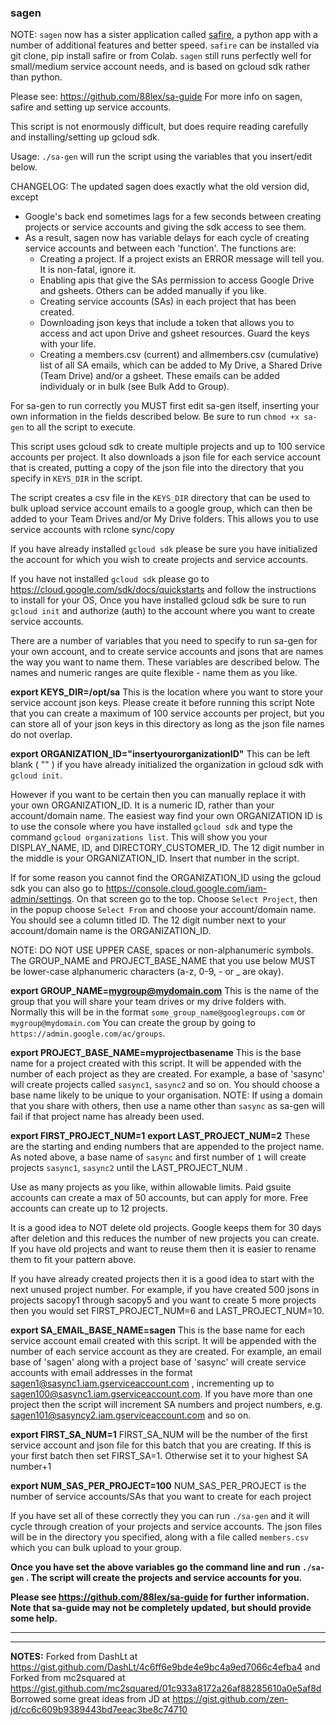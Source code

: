### **sagen**

NOTE: `sagen` now has a sister application called [safire]( https://github.com/88lex/safire ), a python app with a number of
additional features and better speed. `safire` can be installed via git clone, pip install safire or from Colab. 
`sagen` still runs perfectly well for small/medium service account needs, and is based on gcloud sdk rather than python.

Please see: https://github.com/88lex/sa-guide For more info on sagen, safire and setting up service accounts.

This script is not enormously difficult, but does require reading carefully and installing/setting up gcloud sdk.

Usage:  `./sa-gen` will run the script using the variables that you insert/edit below.

CHANGELOG: The updated sagen does exactly what the old version did, except
  - Google's back end sometimes lags for a few seconds between creating projects or service accounts and giving the sdk access to see them.
  - As a result, sagen now has variable delays for each cycle of creating service accounts and between each 'function'. The functions are:
    - Creating a project. If a project exists an ERROR message will tell you. It is non-fatal, ignore it.
    - Enabling apis that give the SAs permission to access Google Drive and gsheets. Others can be added manually if you like.
    - Creating service accounts (SAs) in each project that has been created.
    - Downloading json keys that include a token that allows you to access and act upon Drive and gsheet resources. Guard the keys with your life.
    - Creating a members.csv (current) and allmembers.csv (cumulative) list of all SA emails, which can be added to My Drive, a Shared Drive (Team Drive) and/or a gsheet. These emails can be added individualy or in bulk (see Bulk Add to Group).

For sa-gen to run correctly you MUST first edit sa-gen itself, inserting your own information in the fields described below.
Be sure to run `chmod +x sa-gen` to all the script to execute.


This script uses gcloud sdk to create multiple projects and up to 100 service accounts per project.
It also downloads a json file for each service account that is created, putting a copy of the json file into the
directory that you specify in `KEYS_DIR` in the script.

The script creates a csv file in the `KEYS_DIR` directory that can be used to bulk upload service account emails to a google group,
which can then be added to your Team Drives and/or My Drive folders. This allows you to use service accounts with rclone sync/copy

If you have already installed `gcloud sdk` please be sure you have initialized the account for which you wish to create projects and service accounts.

If you have not installed `gcloud sdk` please go to https://cloud.google.com/sdk/docs/quickstarts and follow the instructions to install for your OS,
Once you have installed gcloud sdk be sure to run `gcloud init` and authorize (auth) to the account where you want to create service accounts.

There are a number of variables that you need to specify to run sa-gen for your own account, and to create service accounts and jsons
that are names the way you want to name them. These variables are described below. The names and numeric ranges are quite flexible -
name them as you like.

**export KEYS_DIR=/opt/sa**
This is the location where you want to store your service account json keys. Please create it before running this script
Note that you can create a maximum of 100 service accounts per project, but you can store all of your json keys in this
directory as long as the json file names do not overlap.

**export ORGANIZATION_ID="insertyourorganizationID"**
This can be left blank ( "" ) if you have already initialized the organization in gcloud sdk with `gcloud init`.

However if you want to be certain then you can manually replace it with your own ORGANIZATION_ID. It is a numeric ID, rather than your account/domain name.
The easiest way find your own ORGANIZATION ID is to use the console where you have installed `gcloud sdk` and type the command `gcloud organizations list`.
This will show you your DISPLAY_NAME, ID, and DIRECTORY_CUSTOMER_ID. The 12 digit number in the middle is your ORGANIZATION_ID. Insert that
number in the script.

If for some reason you cannot find the ORGANIZATION_ID using the gcloud sdk you can also go to https://console.cloud.google.com/iam-admin/settings.
On that screen go to the top. Choose `Select Project`, then in the popup choose `Select From` and choose your account/domain name. You should see
a column titled ID. The 12 digit number next to your account/domain name is the ORGANIZATION_ID.

NOTE: DO NOT USE UPPER CASE, spaces or non-alphanumeric symbols. The GROUP_NAME and PROJECT_BASE_NAME that you use below MUST be lower-case alphanumeric characters (a-z, 0-9, - or _ are okay).

**export GROUP_NAME=mygroup@mydomain.com**
This is the name of the group that you will share your team drives or my drive folders with.
Normally this will be in the format `some_group_name@googlegroups.com` or `mygroup@mydomain.com`
You can create the group by going to `https://admin.google.com/ac/groups`.

**export PROJECT_BASE_NAME=myprojectbasename**
This is the base name for a project created with this script. It will be appended with the number of each project
as they are created. For example, a base of 'sasync' will create projects called `sasync1`, `sasync2` and so on.
You should choose a base name likely to be unique to your organisation.
NOTE: If using a domain that you share with others, then use a name other than `sasync` as sa-gen will fail if that project name has already been used.

**export FIRST_PROJECT_NUM=1**
**export LAST_PROJECT_NUM=2**
These are the starting and ending numbers that are appended to the project name. As noted above, a base name of `sasync` and first number of `1` will create projects `sasync1`, `sasync2` until the LAST_PROJECT_NUM .

Use as many projects as you like, within allowable limits. Paid gsuite accounts can create a max of 50 accounts, but can apply for more.
Free accounts can create up to 12 projects.

It is a good idea to NOT delete old projects. Google keeps them for 30 days after deletion and this reduces the number of new projects you can create.
If you have old projects and want to reuse them then it is easier to rename them to fit your pattern above.

If you have already created projects then it is a good idea to start with the next unused project number. For example, if you have
created 500 jsons in projects sacopy1 through sacopy5 and you want to create 5 more projects then you would set FIRST_PROJECT_NUM=6 and
LAST_PROJECT_NUM=10.

**export SA_EMAIL_BASE_NAME=sagen**
This is the base name for each service account email created with this script. It will be appended with the number of each service account
as they are created. For example, an email base of 'sagen' along with a project base of 'sasync' will create service accounts with email addresses
in the format sagen1@sasync1.iam.gserviceaccount.com , incrementing up to sagen100@sasync1.iam.gserviceaccount.com. If you have more
than one project then the script will increment SA numbers and project numbers, e.g. sagen101@sasyncy2.iam.gserviceaccount.com and so on.

**export FIRST_SA_NUM=1**
FIRST_SA_NUM will be the number of the first service account and json file for this batch that you are creating.
If this is your first batch then set FIRST_SA=1. Otherwise set it to your highest SA number+1

**export NUM_SAS_PER_PROJECT=100**
NUM_SAS_PER_PROJECT is the number of service accounts/SAs that you want to create for each project

If you have set all of these correctly they you can run `./sa-gen` and it will cycle through creation of your projects and service accounts.
The json files will be in the directory you specified, along with a file called `members.csv` which you can bulk upload to your group.

**Once you have set the above variables go the command line and run `./sa-gen` . The script will create the projects and service accounts for you.**

**Please see https://github.com/88lex/sa-guide for further information. Note that sa-guide may not be completely updated, but should provide some help.**

*****************
*****************

**NOTES:**
Forked from DashLt at https://gist.github.com/DashLt/4c6ff6e9bde4e9bc4a9ed7066c4efba4 and
Forked from mc2squared at https://gist.github.com/mc2squared/01c933a8172a26af88285610a0e5af8d
Borrowed some great ideas from JD at https://gist.github.com/zen-jd/cc6c609b9389443bd7eeac3be8c74710
